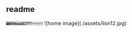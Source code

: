 ## readme 
<img src ="./assets/lion12.jpg" width="100" height="10">
![home image](./assets/lion12.jpg)
